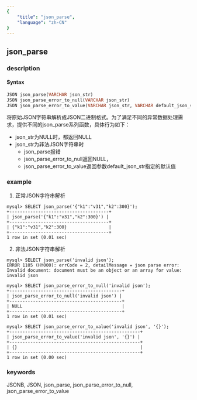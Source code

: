 ```yaml
---
{
    "title": "json_parse",
    "language": "zh-CN"
}
---
```


<!-- 
Licensed to the Apache Software Foundation (ASF) under one
or more contributor license agreements.  See the NOTICE file
distributed with this work for additional information
regarding copyright ownership.  The ASF licenses this file
to you under the Apache License, Version 2.0 (the
"License"); you may not use this file except in compliance
with the License.  You may obtain a copy of the License at

  http://www.apache.org/licenses/LICENSE-2.0

Unless required by applicable law or agreed to in writing,
software distributed under the License is distributed on an
"AS IS" BASIS, WITHOUT WARRANTIES OR CONDITIONS OF ANY
KIND, either express or implied.  See the License for the
specific language governing permissions and limitations
under the License.
-->

## json_parse
### description
#### Syntax

```sql
JSON json_parse(VARCHAR json_str)
JSON json_parse_error_to_null(VARCHAR json_str)
JSON json_parse_error_to_value(VARCHAR json_str, VARCHAR default_json_str)
```

将原始JSON字符串解析成JSON二进制格式。为了满足不同的异常数据处理需求，提供不同的json_parse系列函数，具体行为如下：
- json_str为NULL时，都返回NULL
- json_str为非法JSON字符串时
  - json_parse报错
  - json_parse_error_to_null返回NULL，
  - json_parse_error_to_value返回参数default_json_str指定的默认值

### example

1. 正常JSON字符串解析

```
mysql> SELECT json_parse('{"k1":"v31","k2":300}');
+--------------------------------------+
| json_parse('{"k1":"v31","k2":300}') |
+--------------------------------------+
| {"k1":"v31","k2":300}                |
+--------------------------------------+
1 row in set (0.01 sec)
```

2. 非法JSON字符串解析

```
mysql> SELECT json_parse('invalid json');
ERROR 1105 (HY000): errCode = 2, detailMessage = json parse error: Invalid document: document must be an object or an array for value: invalid json

mysql> SELECT json_parse_error_to_null('invalid json');
+-------------------------------------------+
| json_parse_error_to_null('invalid json') |
+-------------------------------------------+
| NULL                                      |
+-------------------------------------------+
1 row in set (0.01 sec)

mysql> SELECT json_parse_error_to_value('invalid json', '{}');
+--------------------------------------------------+
| json_parse_error_to_value('invalid json', '{}') |
+--------------------------------------------------+
| {}                                               |
+--------------------------------------------------+
1 row in set (0.00 sec)
```


### keywords
JSONB, JSON, json_parse, json_parse_error_to_null, json_parse_error_to_value
